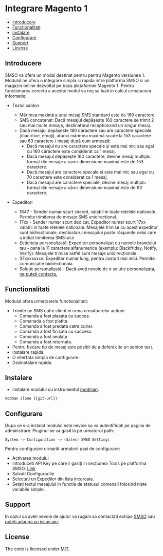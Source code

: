 # Integrare Magento 1

 * [Introducere](#introducere)
 * [Functionalitati](#functionalitati)
 * [Instalare](#instalare)
 * [Configurare](#configurare)
 * [Support](#support)
 * [License](#license)

## Introducere

SMSO va ofera un modul destinat pentru pentru Magento versiunea 1. 
Modulul ne ofera o integrare simpla si rapida intre platforma SMSO si un magazin online dezvoltat pe baza plataformei Magento 1.
Pentru functionarea corecta a acestui modul va rog sa luati in calcul urmataorea informatie:
- Textul sablon
	- Mărimea maximă a unui mesaj SMS standard este de 160 caractere.
	- SMS concatenat:  Dacă mesajul depășeste 160 caractere se trimit 2 sau mai multe mesaje, destinatarul receptionand un singur mesaj.
	- Dacă mesajul depășeste 160 caractere sau are caractere speciale (diacritice, emoji), atunci mărimea maximă scade la 153 caractere sau 63 caractere / mesaj după cum urmează:
		- Dacă mesajul nu are caractere specale și este mai mic sau egal cu 160 caractere este considerat ca 1 mesaj.
		- Dacă mesajul depășește 160 caractere, devine mesaj multiplu format din mesaje a caror dimensiune maximă este de 153 caractere.
		- Dacă mesajul are caractere specale și este mai mic sau egal cu 70 caractere este considerat ca 1 mesaj. 
		- Dacă mesajul are caractere speciale, devine mesaj multiplu format din mesaje a căror dimensiune maximă este de 63 caractere.

- Expeditori
	- 1847 - Sender numar scurt shared, valabil in toate retelele nationale. Permite trimiterea de mesaje SMS unidirectional.
	- 17xx - Sender numar scurt dedicat. Expeditor numar scurt 17xx valabil in toate retelele nationale. Mesajele trimise cu acest expeditor sunt bidirecționale, destinatarul mesajului poate răspunde celui care a initiat trimiterea SMS-ului
	- Eeticheta personalizată: Expeditor personalizat cu numele brandului tau - pana la 11 caractere alfanumerice (exemplu: Blackfriday, Notify, Verify). Mesajele trimise astfel sunt mesaje unidirecționale.
	- 07xxxxxxxx: Expeditor numar lung, pentru costuri mai mici. Permite comunicatie bidirectionala.
	- Solutie personalizată - Dacă aveți nevoie de o solutie personalizata, [ne puteti contacta.](http://smso.ro)
	
## Functionalitati

Modulul ofera urmatoarele functionalitati:
 - Trimite un SMS catre client in urma urmatoarelor actiuni:
 	- Comanda a fost plasata cu succes.
 	- Comanada a fost platita.
 	- Comanda a fost predata catre curier.
 	- Comanda a fost finisata cu success.
 	- Comanda a fost anulata.
 	- Comanda a fost returnata.
 - Pentru fiecare tip de mesaj este posibil de a defeni cite un sablon text.
 - Instalare rapida.
 - O interfata simpla de configurare.
 - Dezinstalare rapida.

## Instalare

- Instalare modulul cu instrumentul [modman](https://github.com/colinmollenhour/modman).
```bash
modman clone {{git-url}}
```

## Configurare

Dupa ce s-a instalat modulul este nevoie sa va autentificati pe pagina de administrare.
Pluginul se va gasit la pe urmatorul path:
```
System -> Configuration -> (Sales) SMSO Settings
```
Pentru configurare urmariti urmatorii pasi de configurare:
 - Activarea modului
 - Introduceti API Key pe care il gasiți in secțiunea Tools pe platforma SMSO. [Link](https://app.smso.ro/developers/api)
 - Salvati Configurariile
 - Selectati un Expeditor din lista incarcata.
 - Setați textul mesajului in functie de statusul comenzii folosind niste variabile simple.

## Support

In cazul ca aveti nevoie de ajutor va rugam sa contactati echipa [SMSO](http://smso.ro)
sau [puteti adauga un issue aici](https://github.com/smso/magento1-module/issues)

## License

The code is licensed under [MIT](https://opensource.org/licenses/MIT).
